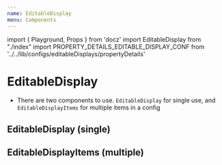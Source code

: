 ```yaml
---
name: EditableDisplay
menu: Components
---
```


import { Playground, Props } from 'docz'
import EditableDisplay from "./index"
import PROPERTY_DETAILS_EDITABLE_DISPLAY_CONF from '../../lib/configs/editableDisplays/propertyDetails'

# EditableDisplay

- There are two components to use. `EditableDisplay` for single use, and `EditableDisplayItems` for multiple items in a config

## EditableDisplay (single)

<Playground>
    <EditableDisplay
        item={{
            type: 'Money',
            key: 'rent',
            value: 420.00,
            label: 'Created At',
            editable: false,
            fieldProps: {},
        }}
    />
</Playground>

## EditableDisplayItems (multiple)

<Playground>
    <EditableDisplayItems
        __typename="Property"
        data={{
            rent: 420.00
        }}
        items={PROPERTY_DETAILS_EDITABLE_DISPLAY_CONF}
        where={{ id: "some-property-id" }}
    />
</Playground>
